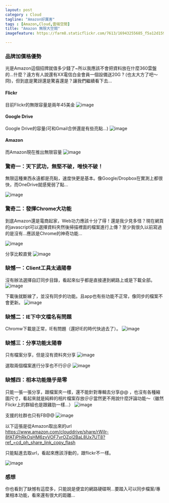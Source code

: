 ```yaml
---
layout: post
category : Cloud 
tagline: "Amazon好厲害"
tags : [Amazon,Cloud,雲端空間]
title: "Amazon 無限大空間"
imagefeature: https://farm8.staticflickr.com/7613/16943255685_f5a12d1593_h.jpg

---
```



### 品牌加價格優勢
光是Amazon這個招牌就值多少錢了~所以我應該不會把資料放在什麼360雲盤的...什麼？遠方有人說還有XX電信白金會員一個設備送20G ? (也太大方了吧～冏)，但到底是驚訝還是驚喜還是？讓我們繼續看下去...

#### Flickr
目前Flickr的無限容量是兩年45美金
![image](https://farm8.staticflickr.com/7594/16916881826_0070afc67c_o.png)

#### Google Drive
Google Drive的容量(可和Gmail合併還是有些亮點...)
![image](https://farm9.staticflickr.com/8716/16322778063_53e16f78cc_o.png)

#### Amazon
而Amazon現在推出無限容量
![image](https://farm9.staticflickr.com/8712/16916910656_2ed953bee6_o.png)



### 驚奇一：天下武功，無堅不破，唯快不破！
無限這種東西永遠都是亮點，速度快更是基本。像Google/Dropbox在實測上都很快，而OneDrive就感覺弱了點...

![image](https://farm9.staticflickr.com/8685/16941709881_38df2616d1_o.png)

### 驚奇二：發揮Chrome大功能
到底Amazon還是電商起家，Web功力應該十分了得！還是我少見多怪？現在網頁的javascript可以選擇資料夾然後掃描裡面的檔案進行上傳？至少我很久以前寫過的是沒有...應該是Chrome的神奇功能...

![image](https://farm8.staticflickr.com/7286/16941472542_5e42917ff1_o.png)

分享比較直覺
![image](https://farm9.staticflickr.com/8734/16322939823_ccb901d179_o.png)

### 缺憾一：Client工具太過陽春  
沒有辦法選擇自訂同步目錄，看起來似乎都是直接連到網路上或是下載全部。
![image](https://farm9.staticflickr.com/8755/16942007361_9569b5a782_o.png)

下載後就斷線了，並沒有同步的功能。且app也有些功能不正常，像同步的檔案不會更新。
![image](https://farm8.staticflickr.com/7592/16943117015_3da0f47abb_o.png)

### 缺憾二：IE下中文檔名有問題
Chromw下載是正常，IE有問題（還好IE的時代快過去了）。
![image](https://farm8.staticflickr.com/7616/16735671147_243c30dc5b_o.png)

### 缺憾三：分享功能太陽春
只有檔案分享，但是沒有資料夾分享
![image](https://farm9.staticflickr.com/8735/16942115701_070cc23ff5_o.png)

選取兩個檔案進行分享也不行＠＠
![image](https://farm9.staticflickr.com/8722/16323026413_d264136fe5_o.png)


### 缺憾四：相本功能幾乎是零
只能一張一張分享，跟檔案夾一樣，還不能針對專輯去分享@@ ，也沒有各種縮圖尺寸，看起來就是純粹的相片檔案存放＠＠當然更不用說什麼評論功能～（雖然Flickr上的群組也是跟雞肋一樣...）
![image](https://farm8.staticflickr.com/7587/16755725300_651e904685_o.png)

支援的社群也只有FB@@
![image](https://farm8.staticflickr.com/7617/16756970029_95deffebb3_o.png)


以下這張是從Amazon取出來的url
https://www.amazon.com/clouddrive/share/rWiIr-8fATjPhRkOsHM6zvVOF7vrOZoI2BaL8Ux7UT8?ref_=cd_ph_share_link_copy_flash

只能點進去取url，看起來應該浮動的，跟flickr不一樣。

![image](https://content-na.drive.amazonaws.com/cdproxy/templink/CzzRbDXTCNXFI4hJgSGcIu9U4RBWP_PEQ3QDezKMHI0E0Xnc3?viewBox=1385)



### 感想
你也看到了缺憾有這麼多，只能說是便宜的網路硬碟啊...要踏入可以同步檔案/專業相本功能，看來還有很大的距離...